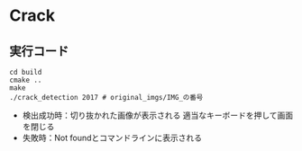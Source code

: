 # Crack
## 実行コード
~~~bash!
cd build
cmake ..
make
./crack_detection 2017 # original_imgs/IMG_の番号
~~~
 - 検出成功時：切り抜かれた画像が表示される 適当なキーボードを押して画面を閉じる
 - 失敗時：Not foundとコマンドラインに表示される